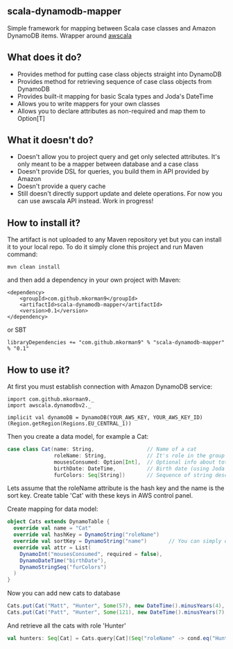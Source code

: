 ## scala-dynamodb-mapper
Simple framework for mapping between Scala case classes and Amazon DynamoDB items. Wrapper around [awscala](https://github.com/seratch/AWScala)

## What does it do?
* Provides method for putting case class objects straight into DynamoDB
* Provides method for retrieving sequence of case class objects from DynamoDB
* Provides built-it mapping for basic Scala types and Joda's DateTime
* Allows you to write mappers for your own classes
* Allows you to declare attributes as non-required and map them to Option[T]

## What it doesn't do?
* Doesn't allow you to project query and get only selected attributes. It's only meant to be a mapper between database and a case class
* Doesn't provide DSL for queries, you build them in API provided by Amazon
* Doesn't provide a query cache
* Still doesn't directly support update and delete operations. For now you can use awscala API instead. Work in progress!

## How to install it?

The artifact is not uploaded to any Maven repository yet but you can install it to your local repo. To do it simply clone this project and run Maven command:

```
mvn clean install
```

and then add a dependency in your own project with Maven:

```
<dependency>
    <groupId>com.github.mkorman9</groupId>
    <artifactId>scala-dynamodb-mapper</artifactId>
    <version>0.1</version>
</dependency>
```

or SBT

```
libraryDependencies += "com.github.mkorman9" % "scala-dynamodb-mapper" % "0.1"
```

## How to use it?

At first you must establish connection with Amazon DynamoDB service:

```
import com.github.mkorman9._
import awscala.dynamodbv2._

implicit val dynamoDB = DynamoDB(YOUR_AWS_KEY, YOUR_AWS_KEY_ID)(Region.getRegion(Regions.EU_CENTRAL_1))
```

Then you create a data model, for example a Cat:

```scala
case class Cat(name: String,                 // Name of a cat
               roleName: String,             // It's role in the group
               mousesConsumed: Option[Int],  // Optional info about total number of mouses consumed
               birthDate: DateTime,          // Birth date (using Joda's DateTime) 
               furColors: Seq[String])       // Sequence of string describing colors of cat's fur
```

Lets assume that the roleName attribute is the hash key and the name is the sort key. Create table 'Cat' with these keys in AWS control panel.   

Create mapping for data model:

```scala
object Cats extends DynamoTable {
  override val name = "Cat"
  override val hashKey = DynamoString("roleName")
  override val sortKey = DynamoString("name")       // You can simply omit sortKey if your table doesn't contain one
  override val attr = List(
    DynamoInt("mousesConsumed", required = false),
    DynamoDateTime("birthDate"),
    DynamoStringSeq("furColors")
  )
}
```

Now you can add new cats to database

```scala
Cats.put(Cat("Matt", "Hunter", Some(57), new DateTime().minusYears(4), List("black", "white")))
Cats.put(Cat("Patt", "Hunter", Some(121), new DateTime().minusYears(7), List("brown", "white")))
```

And retrieve all the cats with role 'Hunter'

```scala
val hunters: Seq[Cat] = Cats.query[Cat](Seq("roleName" -> cond.eq("Hunter")))
```

